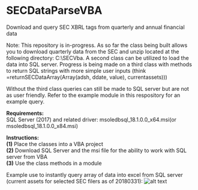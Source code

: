 # SECDataParseVBA
Download and query SEC XBRL tags from quarterly and annual financial data


Note: This repository is in-progress. As so far the class being built allows you to download quarterly data from the SEC and unzip located at the following directory: C:\SECVba. A second class can be utilized to load the data into SQL server. Progress is being made on a third class with methods to return SQL strings with more simple user inputs (think =returnSECDataArray(Array(adsh, ddate, value), currentassets))) 

Without the third class queries can still be made to SQL server but are not as user friendly. Refer to the example module in this respository for an example query.


<b>Requirements:</b>
<br>
SQL Server (2017) and related driver: msoledbsql_18.1.0.0_x64.msi(or msoledbsql_18.1.0.0_x84.msi)

<b>Instructions:</b>
<br>
<b>(1)</b> Place the classes into a VBA project
<br>
<b>(2)</b> Download SQL Server and the msi file for the ability to work with SQL server from VBA
<br>
<b>(3)</b> Use the class methods in a module



Example use to instantly query array of data into excel from SQL server (current assets for selected SEC filers as of 20180331):
![alt text](https://github.com/dylan1218/SECDataParseVBA/blob/master/ExampleArrayResult.PNG)
